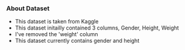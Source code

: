 ### About Dataset

- This dataset is taken from Kaggle
- This dataset initailly contained 3 columns, Gender, Height, Weight
- I've removed the 'weight' column
- This dataset currently contains gender and height
